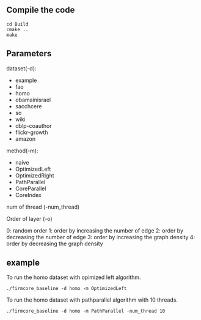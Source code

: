 ## Compile the code

```
cd Build
cmake ..
make
```

## Parameters

dataset(-d):

- example
- fao
- homo
- obamainisrael
- sacchcere
- so
- wiki
- dblp-coauthor
- flickr-growth
- amazon

method(-m):

- naive
- OptimizedLeft
- OptimizedRight
- PathParallel
- CoreParallel
- CoreIndex

num of thread (-num_thread)

Order of layer (-o)

0: random order
1: order by increasing the number of edge
2: order by decreasing the number of edge
3: order by increasing the graph density
4: order by decreasing the graph density



## example

To run the homo dataset with opimized left algorithm.

```
./firmcore_baseline -d homo -m OptimizedLeft
```

To run the homo dataset with pathparallel algorithm with 10 threads.

```
./firmcore_baseline -d homo -m PathParallel -num_thread 10
```

